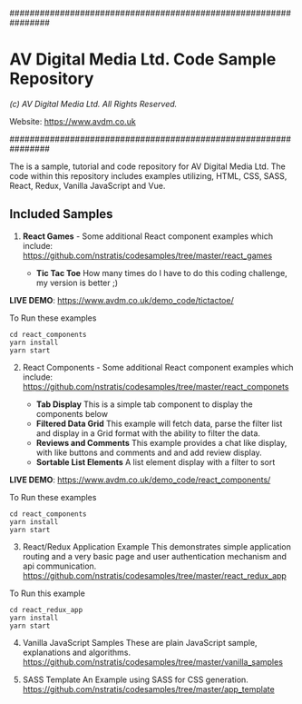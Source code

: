 ################################################################
# AV Digital Media Ltd. Code Sample Repository
*(c) AV Digital Media Ltd. All Rights Reserved.*

Website: https://www.avdm.co.uk

################################################################

The is a sample, tutorial and code repository for AV Digital Media Ltd.
The code within this repository includes examples utilizing, HTML, CSS, SASS,
React, Redux, Vanilla JavaScript and Vue.

## Included Samples

1. __React Games__ - Some additional React component examples which include:
https://github.com/nstratis/codesamples/tree/master/react_games

    * __Tic Tac Toe__
    How many times do I have to do this coding challenge, my version is better ;)

__LIVE DEMO__: https://www.avdm.co.uk/demo_code/tictactoe/

To Run these examples
```
cd react_components
yarn install
yarn start
```

2. React Components - Some additional React component examples which include:
https://github.com/nstratis/codesamples/tree/master/react_componets

    * __Tab Display__
    This is a simple tab component to display the components below
    * __Filtered Data Grid__
    This example will fetch data, parse the filter list and display in a Grid
    format with the ability to filter the data.
    * __Reviews and Comments__
    This example provides a chat like display, with like buttons and comments and
    and add review display.
    * __Sortable List Elements__
    A list element display with a filter to sort

__LIVE DEMO__: https://www.avdm.co.uk/demo_code/react_components/

To Run these examples
```
cd react_components
yarn install
yarn start
```

3. React/Redux Application Example
This demonstrates simple application routing and a very basic page and
user authentication mechanism and api communication.
https://github.com/nstratis/codesamples/tree/master/react_redux_app

To Run this example
```
cd react_redux_app
yarn install
yarn start
```

4. Vanilla JavaScript Samples
These are plain JavaScript sample, explanations and algorithms.
https://github.com/nstratis/codesamples/tree/master/vanilla_samples

5. SASS Template
An Example using SASS for CSS generation.
https://github.com/nstratis/codesamples/tree/master/app_template
